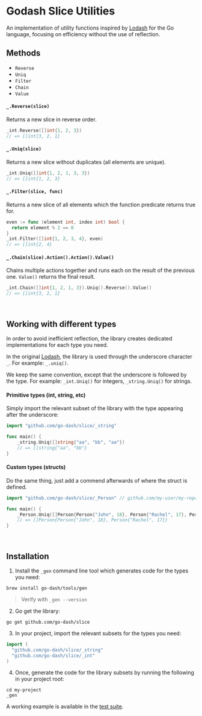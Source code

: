 # Godash Slice Utilities

An implementation of utility functions inspired by [Lodash](https://lodash.com) for the Go language, focusing on efficiency without the use of reflection.

## Methods

* `Reverse`
* `Uniq`
* `Filter`
* `Chain`
* `Value`

#### `_.Reverse(slice)`

Returns a new slice in reverse order.

```go
_int.Reverse([]int{1, 2, 3})
// => []int{3, 2, 1}
```

#### `_.Uniq(slice)`

Returns a new slice without duplicates (all elements are unique).

```go
_int.Uniq([]int{1, 2, 1, 3, 3})
// => []int{1, 2, 3}
```

#### `_.Filter(slice, func)`

Returns a new slice of all elements which the function predicate returns true for.

```go
even := func (element int, index int) bool {
  return element % 2 == 0
}
_int.Filter([]int{1, 2, 3, 4}, even)
// => []int{2, 4}
```

#### `_.Chain(slice).Action().Action().Value()`

Chains multiple actions together and runs each on the result of the previous one. `Value()` returns the final result.

```go
_int.Chain([]int{1, 2, 1, 3}).Uniq().Reverse().Value()
// => []int{3, 2, 1}
```

&nbsp;
## Working with different types

In order to avoid inefficient reflection, the library creates dedicated implementations for each type you need.

In the original [Lodash](https://lodash.com), the library is used through the underscore character `_`. For example: `_.uniq()`.

We keep the same convention, except that the underscore is followed by the type. For example: `_int.Uniq()` for integers, `_string.Uniq()` for strings.

#### Primitive types (int, string, etc)

Simply import the relevant subset of the library with the type appearing after the underscore:

```go
import "github.com/go-dash/slice/_string"

func main() {
	_string.Uniq([]string{"aa", "bb", "aa"})
	// => []string{"aa", "bb"}
}
```

#### Custom types (structs)

Do the same thing, just add a commend afterwards of where the struct is defined.

```go
import "github.com/go-dash/slice/_Person" // github.com/my-user/my-repo/person

func main() {
	_Person.Uniq([]Person{Person{"John", 18}, Person{"Rachel", 17}, Person{"John", 18}})
	// => []Person{Person{"John", 18}, Person{"Rachel", 17}}
}
```

&nbsp;
## Installation

1. Install the `_gen` command line tool which generates code for the types you need:

  ```
  brew install go-dash/tools/gen
  ```
  > Verify with `_gen --version`
  
2. Go get the library:

  ```
  go get github.com/go-dash/slice
  ```
  
3. In your project, import the relevant subsets for the types you need:

  ```go
  import (
  	"github.com/go-dash/slice/_string"
  	"github.com/go-dash/slice/_int"
  )
  ```
  
4. Once, generate the code for the library subsets by running the following in your project root:

  ```
  cd my-project
  _gen
  ```
  
A working example is available in the [test suite](test.sh).